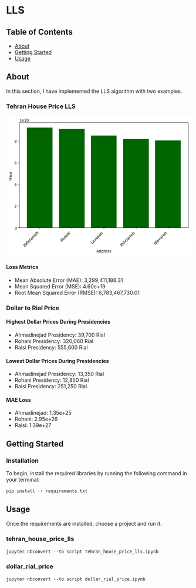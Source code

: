 # LLS

## Table of Contents

- [About](#about)
- [Getting Started](#getting-started)
- [Usage](#usage)

## About <a name="about"></a>

In this section, I have implemented the LLS algorithm with two examples.

### Tehran House Price LLS

![Top 5 Expensive Houses](output/top_5_expensive_houses.png)

#### Loss Metrics

- Mean Absolute Error (MAE): 3,299,411,188.31
- Mean Squared Error (MSE): 4.60e+19
- Root Mean Squared Error (RMSE): 6,783,467,730.01

### Dollar to Rial Price

#### Highest Dollar Prices During Presidencies

- Ahmadinejad Presidency: 39,700 Rial
- Rohani Presidency: 320,060 Rial
- Raisi Presidency: 555,600 Rial

#### Lowest Dollar Prices During Presidencies

- Ahmadinejad Presidency: 13,350 Rial
- Rohani Presidency: 12,850 Rial
- Raisi Presidency: 251,250 Rial

#### MAE Loss

- Ahmadinejad: 1.35e+25
- Rohani: 2.95e+26
- Raisi: 1.39e+27

## Getting Started <a name="getting-started"></a>

### Installation

To begin, install the required libraries by running the following command in your terminal:

```bash
pip install -r requirements.txt
```

## Usage <a name = "usage"></a>

Once the requirements are installed, choose a project and run it.

### tehran_house_price_lls

``` terminal
jupyter nbconvert --to script tehran_house_price_lls.ipynb
```

### dollar_rial_price

``` terminal
jupyter nbconvert --to script dollar_rial_price.ipynb
```
